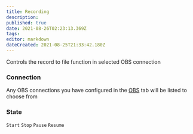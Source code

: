 ```yaml
---
title: Recording
description: 
published: true
date: 2021-08-26T02:23:13.369Z
tags: 
editor: markdown
dateCreated: 2021-08-25T21:33:42.180Z
---
```


Controls the record to file function in selected OBS connection

### Connection

Any OBS connections you have configured in the [OBS](/OBS) tab will be listed to choose from

### State

`Start` `Stop` `Pause` `Resume`